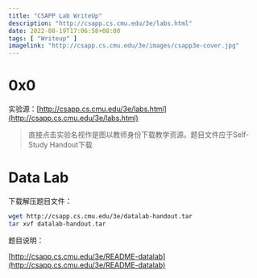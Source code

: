 ```yaml
---
title: "CSAPP Lab WriteUp"
description: "http://csapp.cs.cmu.edu/3e/labs.html"
date: 2022-08-19T17:06:58+08:00
tags: [ "Writeup" ]
imagelink: "http://csapp.cs.cmu.edu/3e/images/csapp3e-cover.jpg"
---
```




# 0x0

实验源：[http://csapp.cs.cmu.edu/3e/labs.html](http://csapp.cs.cmu.edu/3e/labs.html)

> 直接点击实验名视作是图以教师身份下载教学资源。题目文件应于Self-Study Handout下载

# Data Lab

下载解压题目文件：

```sh
wget http://csapp.cs.cmu.edu/3e/datalab-handout.tar
tar xvf datalab-handout.tar
```

题目说明：

[http://csapp.cs.cmu.edu/3e/README-datalab](http://csapp.cs.cmu.edu/3e/README-datalab)
